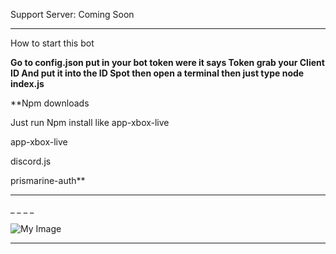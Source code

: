 


Support Server: Coming Soon

_______________________________

How to start this bot

**Go to config.json put in your bot token were it says Token grab your Client ID And put it into the ID Spot then open a terminal then just type node index.js**

**Npm downloads

Just run Npm install like app-xbox-live

 app-xbox-live

discord.js

prismarine-auth**

_______________________________

_
_
_
_










![My Image](https://i.ibb.co/5skjSLN/8a8bba5b5ad5.png)
_________________________________________
